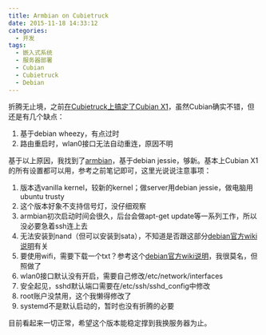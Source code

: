 ```yaml
---
title: Armbian on Cubietruck
date: 2015-11-18 14:33:12
categories:
  - 开发
tags:
  - 嵌入式系统
  - 服务器部署
  - Cubian
  - Cubietruck
  - Debian
---
```

折腾无止境，之前[在Cubietruck上搞定了Cubian X1](/2015/11/13/Cubian-X1-on-Cubietruck)，虽然Cubian确实不错，但还是有几个缺点：

1. 基于debian wheezy，有点过时
2. 路由重启时，wlan0接口无法自动重连，原因不明

基于以上原因，我找到了[armbian](http://www.armbian.com/)，基于debian jessie，够新。基本上Cubian X1的所有设置都可以用，参考之前笔记即可，这里光说说注意事项：

1. 版本选vanilla kernel，较新的kernel；做server用debian jessie，做电脑用ubuntu trusty
2. 这个版本好象不支持信号灯，没仔细观察
3. armbian初次启动时间会很久，后台会做apt-get update等一系列工作，所以没必要急着ssh连上去
4. 无法安装到nand（但可以安装到sata），不知道是否跟这部分[debian官方wiki说明](https://wiki.debian.org/InstallingDebianOn/Allwinner#Storage_options)有关
5. 要使用wifi，需要下载一个txt？参考这个[debian官方wiki说明](https://wiki.debian.org/InstallingDebianOn/Allwinner#Cubietech_Cubietruck)，我很莫名，但照做了
6. wlan0接口默认没有开启，需要自己修改/etc/network/interfaces
7. 安全起见，sshd默认端口需要在/etc/ssh/sshd_config中修改
8. root账户没禁用，这个我懒得修改了
9. systemd不是默认启动的，暂时也没有折腾的必要

目前看起来一切正常，希望这个版本能稳定撑到我换服务器为止。
